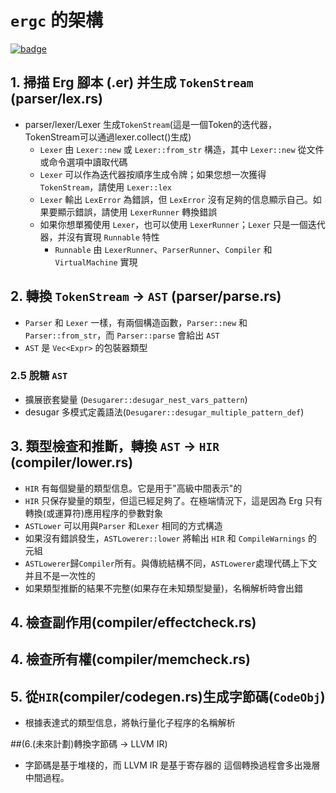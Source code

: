 # `ergc` 的架構

[![badge](https://img.shields.io/endpoint.svg?url=https%3A%2F%2Fgezf7g7pd5.execute-api.ap-northeast-1.amazonaws.com%2Fdefault%2Fsource_up_to_date%3Fowner%3Derg-lang%26repos%3Derg%26ref%3Dmain%26path%3Ddoc/EN/compiler/architecture.md%26commit_hash%3Da711efa99b325ba1012f6897e7b0e2bdb947d8a1)](https://gezf7g7pd5.execute-api.ap-northeast-1.amazonaws.com/default/source_up_to_date?owner=erg-lang&repos=erg&ref=main&path=doc/EN/compiler/architecture.md&commit_hash=a711efa99b325ba1012f6897e7b0e2bdb947d8a1)

## 1. 掃描 Erg 腳本 (.er) 并生成 `TokenStream` (parser/lex.rs)

* parser/lexer/Lexer 生成`TokenStream`(這是一個Token的迭代器，TokenStream可以通過lexer.collect()生成)
  * `Lexer` 由 `Lexer::new` 或 `Lexer::from_str` 構造，其中 `Lexer::new` 從文件或命令選項中讀取代碼
  * `Lexer` 可以作為迭代器按順序生成令牌；如果您想一次獲得 `TokenStream`，請使用 `Lexer::lex`
  * `Lexer` 輸出 `LexError` 為錯誤，但 `LexError` 沒有足夠的信息顯示自己。如果要顯示錯誤，請使用 `LexerRunner` 轉換錯誤
  * 如果你想單獨使用 `Lexer`，也可以使用 `LexerRunner`；`Lexer` 只是一個迭代器，并沒有實現 `Runnable` 特性
    * `Runnable` 由 `LexerRunner`、`ParserRunner`、`Compiler` 和 `VirtualMachine` 實現

## 2. 轉換 `TokenStream` -> `AST` (parser/parse.rs)

* `Parser` 和 `Lexer` 一樣，有兩個構造函數，`Parser::new` 和 `Parser::from_str`，而 `Parser::parse` 會給出 `AST`
* `AST` 是 `Vec<Expr>` 的包裝器類型

### 2.5 脫糖 `AST`

* 擴展嵌套變量 (`Desugarer::desugar_nest_vars_pattern`)
* desugar 多模式定義語法(`Desugarer::desugar_multiple_pattern_def`)

## 3. 類型檢查和推斷，轉換 `AST` -> `HIR` (compiler/lower.rs)

* `HIR` 有每個變量的類型信息。它是用于"高級中間表示"的
* `HIR` 只保存變量的類型，但這已經足夠了。在極端情況下，這是因為 Erg 只有轉換(或運算符)應用程序的參數對象
* `ASTLower` 可以用與`Parser` 和`Lexer` 相同的方式構造
* 如果沒有錯誤發生，`ASTLowerer::lower` 將輸出 `HIR` 和 `CompileWarnings` 的元組
* `ASTLowerer`歸`Compiler`所有。與傳統結構不同，`ASTLowerer`處理代碼上下文并且不是一次性的
* 如果類型推斷的結果不完整(如果存在未知類型變量)，名稱解析時會出錯

## 4. 檢查副作用(compiler/effectcheck.rs)

## 4. 檢查所有權(compiler/memcheck.rs)

## 5. 從`HIR`(compiler/codegen.rs)生成字節碼(`CodeObj`)

* 根據表達式的類型信息，將執行量化子程序的名稱解析

##(6.(未來計劃)轉換字節碼 -> LLVM IR)

* 字節碼是基于堆棧的，而 LLVM IR 是基于寄存器的
  這個轉換過程會多出幾層中間過程。